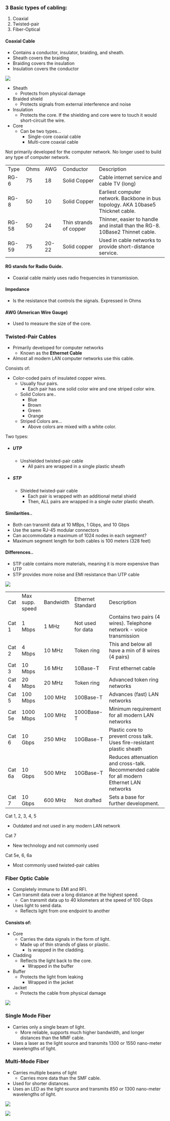 ### 3 Basic types of cabling: 

1. Coaxial 
2. Twisted-pair 
3. Fiber-Optical


#### Coaxial Cable
- Contains a conductor, insulator, braiding, and sheath. 
- Sheath covers the braiding
- Braiding covers the insulation
- Insulation covers the conductor

![](https://lh3.googleusercontent.com/nytDvlpiFqyBWuv6tqL4yp9wZHvHnb9SATWro_fR5OIfWj0B_8Eiqaa6H3TemnRe87SN4Kqjbj7uCmLO92ADHjiFe3FkojbpeyYio0va0JTCeAxUt6jlk1ts9HRHUvx3iMPnRBS4rVSBp_1pijyKe6M)

- Sheath
	- Protects from physical damage
- Braided shield 
	- Protects signals from external interference and noise
- Insulation
	- Protects the core. If the shielding and core were to touch it would short-circuit the wire. 
- Core 
	- Can be two types…
		- Single-core coaxial cable 
		- Multi-core coaxial cable

Not primarily developed for the computer network. No longer used to build any type of computer network. 

|   |   |   |   |   |
|---|---|---|---|---|
|Type|Ohms|AWG|Conductor|Description|
|RG-6|75|18|Solid Copper|Cable internet service and cable TV (long)|
|RG-8|50|10|Solid Copper|Earliest computer network. Backbone in bus topology. AKA 10base5 Thicknet cable.|
|RG-58|50|24|Thin strands of copper|Thinner, easier to handle and install than the RG-8. 10Base2 Thinnet cable.|
|RG-59|75|20-22|Solid copper|Used in cable networks to provide short-distance service.|

#### RG stands for Radio Guide. 
- Coaxial cable mainly uses radio frequencies in transmission. 

#### Impedance
- Is the resistance that controls the signals. Expressed in Ohms

#### AWG (American Wire Gauge)
- Used to measure the size of the core. 

### Twisted-Pair Cables
- Primarily developed for computer networks
	- Known as the **Ethernet Cable**
- Almost all modern LAN computer networks use this cable. 

Consists of:
- Color-coded pairs of insulated copper wires.
	- Usually four pairs. 
		- Each pair has one solid color wire and one striped color wire. 
	- Solid Colors are..
		- Blue
		- Brown
		- Green
		- Orange
	- Striped Colors are…
		- Above colors are mixed with a white color. 

Two types: 
- ##### UTP
	- Unshielded twisted-pair cable
		- All pairs are wrapped in a single plastic sheath
- ##### STP
	- Shielded twisted-pair cable
		- Each pair is wrapped with an additional metal shield
		- Then, ALL pairs are wrapped in a single outer plastic sheath. 

#### Similarities..
- Both can transmit data at 10 MBps, 1 Gbps, and 10 Gbps
- Use the same RJ-45 modular connectors
- Can accommodate a maximum of 1024 nodes in each segment?
- Maximum segment length for both cables is 100 meters (328 feet)

#### Differences..
- STP cable contains more materials, meaning it is more expensive than UTP
- STP provides more noise and EMI resistance than UTP cable

![](https://lh5.googleusercontent.com/C0yM0E5CwdgvmL9H_x8H7WfQZcMKaA50zUDeFdgIyEa6dmqELYFXtLrhd1uZeqW8pb6fQJRF8sosEIbb41710QLPJuvh6GFomF-jBL-3sgSXjwQrPA50OT-JHfsOf0bcK6MRghnqzl35Agw1Qhvwdqo)

  

|   |   |   |   |   |
|---|---|---|---|---|
|Cat|Max supp. speed|Bandwidth|Ethernet Standard|Description|
|Cat 1|1 Mbps|1 MHz|Not used for data|Contains two pairs (4 wires). Telephone network - voice transmission|
|Cat 2|4 Mbps|10 MHz|Token ring|This and below all have a min of 8 wires (4 pairs)|
|Cat 3|10 Mbps|16 MHz|10Base-T|First ethernet cable|
|Cat 4|20 Mbps|20 MHz|Token ring|Advanced token ring networks|
|Cat 5|100 Mbps|100 MHz|100Base-T|Advances (fast) LAN networks|
|Cat 5e|1000 Mbps|100 MHz|1000Base-T|Minimum requirement for all modern LAN networks|
|Cat 6|10 Gbps|250 MHz|10GBase-T|Plastic core to prevent cross talk. Uses fire-resistant plastic sheath|
|Cat 6a|10 Gbps|500 MHz|10GBase-T|Reduces attenuation and cross-talk. Recommended cable for all modern Ethernet LAN networks|
|Cat 7|10 Gbps|600 MHz|Not drafted|Sets a base for further development.|


Cat 1, 2, 3, 4, 5
- Outdated and not used in any modern LAN network 

Cat 7
- New technology and not commonly used

Cat 5e, 6, 6a
- Most commonly used twisted-pair cables


### Fiber Optic Cable
- Completely immune to EMI and RFI. 
- Can transmit data over a long distance at the highest speed. 
	- Can transmit data up to 40 kilometers at the speed of 100 Gbps 
- Uses light to send data. 
	- Reflects light from one endpoint to another

#### Consists of:
- Core
	- Carries the data signals in the form of light. 
	- Made up of thin strands of glass or plastic. 
		- Is wrapped in the cladding.
- Cladding 
	- Reflects the light back to the core.
		- Wrapped in the buffer
- Buffer
	- Protects the light from leaking 
		- Wrapped in the jacket
- Jacket 
	- Protects the cable from physical damage

![](https://lh6.googleusercontent.com/CiSV3l8_nI6jo6bzzJb-m6ucQjr6cdteKm8QUNbWNGkvR3nFg89keK_oOOwFtfG1Z5hzs8ZwhlilTgMcubhALQT3SbPKCuXjEpoBunMjwNOFS2y1_hJz0XAvEN9L9GMnYX8J7UqHXbIIE5CzG2HNK7Q)

### Single Mode Fiber
- Carries only a single beam of light. 
	- More reliable, supports much higher bandwidth, and longer distances than the MMF cable. 
- Uses a laser as the light source and transmits 1300 or 1550 nano-meter wavelengths of light. 

### Multi-Mode Fiber 
- Carries multiple beams of light
	- Carries more data than the SMF cable. 
- Used for shorter distances. 
- Uses an LED as the light source and transmits 850 or 1300 nano-meter wavelengths of light. 

![](https://lh3.googleusercontent.com/1zjFRpgw5IBuziHpvMGVzY5qolA_YcOjRictDxbMxawTMsYFTQP_PWizIWPKSeFzBvjgNRnRxkwRKSy0Kv09kMxpm-HxsgqczwNsXAI72Ofh34eVwToord1tulissft2PV10W4d8teTsq_Y5iAhQYFg)

![](https://lh4.googleusercontent.com/sn1L9X9-EXhMzWCeuw4eKp3msmRU8tdw08iP-K-VOxl_MJ-iSgNfwimN6OddOJAwh6YQjnEw1DqSwmXN5XKUn57RM7XtRbzYlJ8QXLXiSWsyUY69rONFwGl68RStgALmBoAWIO4dvTop4oOgOZPmHRs)